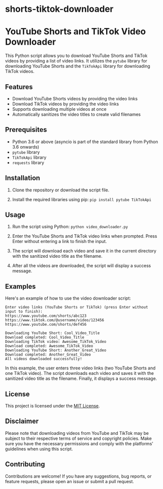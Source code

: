# shorts-tiktok-downloader

# YouTube Shorts and TikTok Video Downloader

This Python script allows you to download YouTube Shorts and TikTok videos by providing a list of video links. It utilizes the `pytube` library for downloading YouTube Shorts and the `TikTokApi` library for downloading TikTok videos.

## Features

- Download YouTube Shorts videos by providing the video links
- Download TikTok videos by providing the video links
- Supports downloading multiple videos at once
- Automatically sanitizes the video titles to create valid filenames

## Prerequisites

- Python 3.6 or above (asyncio is part of the standard library from Python 3.6 onwards)
- `pytube` library
- `TikTokApi` library
- `requests` library

## Installation

1. Clone the repository or download the script file.

2. Install the required libraries using pip:
``` pip install pytube TikTokApi ```

## Usage

1. Run the script using Python:
```python video_downloader.py```
2. Enter the YouTube Shorts and TikTok video links when prompted. Press Enter without entering a link to finish the input.

3. The script will download each video and save it in the current directory with the sanitized video title as the filename.

4. After all the videos are downloaded, the script will display a success message.

## Examples

Here's an example of how to use the video downloader script:
```
Enter video links (YouTube Shorts or TikTok) (press Enter without input to finish):
https://www.youtube.com/shorts/abc123
https://www.tiktok.com/@username/video/123456
https://www.youtube.com/shorts/def456

Downloading YouTube Short: Cool_Video_Title
Download completed: Cool_Video_Title
Downloading TikTok video: Awesome_TikTok_Video
Download completed: Awesome_TikTok_Video
Downloading YouTube Short: Another_Great_Video
Download completed: Another_Great_Video
All videos downloaded successfully!
```

In this example, the user enters three video links (two YouTube Shorts and one TikTok video). The script downloads each video and saves it with the sanitized video title as the filename. Finally, it displays a success message.

## License

This project is licensed under the [MIT License](LICENSE).

## Disclaimer

Please note that downloading videos from YouTube and TikTok may be subject to their respective terms of service and copyright policies. Make sure you have the necessary permissions and comply with the platforms' guidelines when using this script.

## Contributing

Contributions are welcome! If you have any suggestions, bug reports, or feature requests, please open an issue or submit a pull request.
